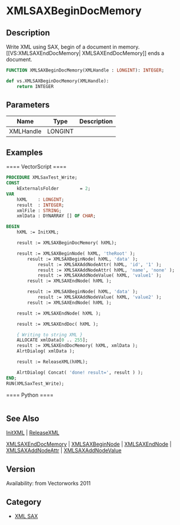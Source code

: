# XMLSAXBeginDocMemory

## Description
Write XML using SAX, begin of a document in memory. [[VS:XMLSAXEndDocMemory| XMLSAXEndDocMemory]] ends a document.

```pascal
FUNCTION XMLSAXBeginDocMemory(XMLHandle : LONGINT): INTEGER;
```

```python
def vs.XMLSAXBeginDocMemory(XMLHandle):
    return INTEGER
```

## Parameters
|Name|Type|Description|
|---|---|---|
|XMLHandle|LONGINT|   |

## Examples
==== VectorScript ====
```pascal
PROCEDURE XMLSaxTest_Write;
CONST
	kExternalsFolder 		= 2;
VAR
	hXML    : LONGINT;
	result  : INTEGER;
	xmlFile : STRING;
	xmlData	: DYNARRAY [] OF CHAR;

BEGIN
	hXML := InitXML;

	result := XMLSAXBeginDocMemory( hXML);

	result := XMLSAXBeginNode( hXML, 'theRoot' );
		result := XMLSAXBeginNode( hXML, 'data' );
			result := XMLSAXAddNodeAttr( hXML, 'id', '1' );
			result := XMLSAXAddNodeAttr( hXML, 'name', 'none' );
			result := XMLSAXAddNodeValue( hXML, 'value1' );
		result := XMLSAXEndNode( hXML );

		result := XMLSAXBeginNode( hXML, 'data' );
			result := XMLSAXAddNodeValue( hXML, 'value2' );
		result := XMLSAXEndNode( hXML );

	result := XMLSAXEndNode( hXML );

	result := XMLSAXEndDoc( hXML );

	{ Writing to string XML }
	ALLOCATE xmlData[0 .. 255];
	result := XMLSAXEndDocMemory( hXML, xmlData );
	AlrtDialog( xmlData );

	result := ReleaseXML(hXML);

	AlrtDialog( Concat( 'done! result=', result ) );
END;
RUN(XMLSaxTest_Write);
```
==== Python ====
```python

```

## See Also
[InitXML](InitXML.md) | [ReleaseXML](ReleaseXML.md)

[XMLSAXEndDocMemory](XMLSAXEndDocMemory.md) | [XMLSAXBeginNode](XMLSAXBeginNode.md) | [XMLSAXEndNode](XMLSAXEndNode.md) | [XMLSAXAddNodeAttr](XMLSAXAddNodeAttr.md) | [XMLSAXAddNodeValue](XMLSAXAddNodeValue.md)

## Version
Availability: from Vectorworks 2011

## Category
* [XML SAX](../Categories/XML%20SAX.md)
